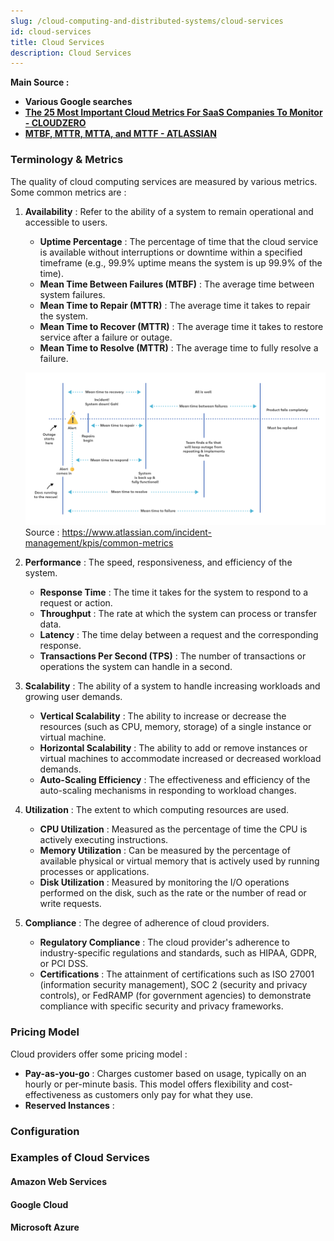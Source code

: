 ```yaml
---
slug: /cloud-computing-and-distributed-systems/cloud-services
id: cloud-services
title: Cloud Services
description: Cloud Services
---
```


**Main Source :**

- **Various Google searches**
- **[The 25 Most Important Cloud Metrics For SaaS Companies To Monitor - CLOUDZERO](https://www.cloudzero.com/blog/cloud-metrics/)**
- **[MTBF, MTTR, MTTA, and MTTF - ATLASSIAN](https://www.atlassian.com/incident-management/kpis/common-metrics)**

### Terminology & Metrics

The quality of cloud computing services are measured by various metrics. Some common metrics are :

1. **Availability** : Refer to the ability of a system to remain operational and accessible to users.

   - **Uptime Percentage** : The percentage of time that the cloud service is available without interruptions or downtime within a specified timeframe (e.g., 99.9% uptime means the system is up 99.9% of the time).
   - **Mean Time Between Failures (MTBF)** : The average time between system failures.
   - **Mean Time to Repair (MTTR)** : The average time it takes to repair the system.
   - **Mean Time to Recover (MTTR)** : The average time it takes to restore service after a failure or outage.
   - **Mean Time to Resolve (MTTR)** : The average time to fully resolve a failure.

   ![Availability diagram](./availability.png)  
   Source : https://www.atlassian.com/incident-management/kpis/common-metrics

2. **Performance** : The speed, responsiveness, and efficiency of the system.

   - **Response Time** : The time it takes for the system to respond to a request or action.
   - **Throughput** : The rate at which the system can process or transfer data.
   - **Latency** : The time delay between a request and the corresponding response.
   - **Transactions Per Second (TPS)** : The number of transactions or operations the system can handle in a second.

3. **Scalability** : The ability of a system to handle increasing workloads and growing user demands.

   - **Vertical Scalability** : The ability to increase or decrease the resources (such as CPU, memory, storage) of a single instance or virtual machine.
   - **Horizontal Scalability** : The ability to add or remove instances or virtual machines to accommodate increased or decreased workload demands.
   - **Auto-Scaling Efficiency** : The effectiveness and efficiency of the auto-scaling mechanisms in responding to workload changes.

4. **Utilization** : The extent to which computing resources are used.

   - **CPU Utilization** : Measured as the percentage of time the CPU is actively executing instructions.
   - **Memory Utilization** : Can be measured by the percentage of available physical or virtual memory that is actively used by running processes or applications.
   - **Disk Utilization** : Measured by monitoring the I/O operations performed on the disk, such as the rate or the number of read or write requests.

5. **Compliance** : The degree of adherence of cloud providers.

   - **Regulatory Compliance** : The cloud provider's adherence to industry-specific regulations and standards, such as HIPAA, GDPR, or PCI DSS.
   - **Certifications** : The attainment of certifications such as ISO 27001 (information security management), SOC 2 (security and privacy controls), or FedRAMP (for government agencies) to demonstrate compliance with specific security and privacy frameworks.

### Pricing Model

Cloud providers offer some pricing model :

- **Pay-as-you-go** : Charges customer based on usage, typically on an hourly or per-minute basis. This model offers flexibility and cost-effectiveness as customers only pay for what they use.
- **Reserved Instances** :

### Configuration

### Examples of Cloud Services

#### Amazon Web Services

#### Google Cloud

#### Microsoft Azure

